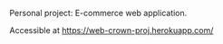 Personal project: E-commerce web application.

Accessible at https://web-crown-proj.herokuapp.com/ 
